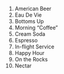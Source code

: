 
1. American Beer
2. Eau De Vie
3. Bottoms Up
4. Morning “Coffee”
5. Cream Soda
6. Espresso
7. In-flight Service
8. Happy Hour
9. On the Rocks
10. Nectar

